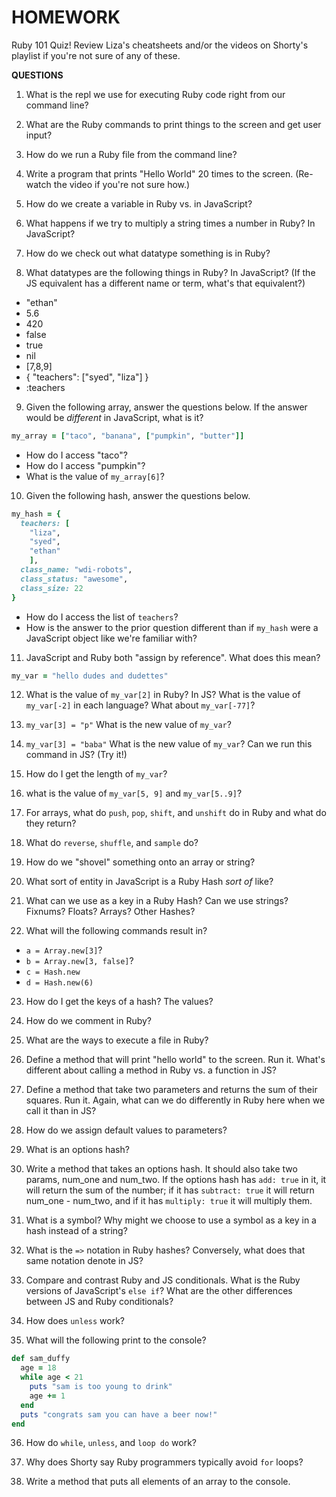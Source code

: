 # HOMEWORK
Ruby 101 Quiz! Review Liza's cheatsheets and/or the videos on Shorty's playlist if you're not sure of any of these.


**QUESTIONS**
1. What is the repl we use for executing Ruby code right from our command line?

2. What are the Ruby commands to print things to the screen and get user input?

3. How do we run a Ruby file from the command line?

4. Write a program that prints "Hello World" 20 times to the screen. (Re-watch the video if you're not sure how.)

5. How do we create a variable in Ruby vs. in JavaScript?

6. What happens if we try to multiply a string times a number in Ruby? In JavaScript?

7. How do we check out what datatype something is in Ruby?

8. What datatypes are the following things in Ruby? In JavaScript? (If the JS equivalent has a different name or term, what's that equivalent?)
  * "ethan"
  * 5.6
  * 420
  * false
  * true
  * nil
  * [7,8,9]
  * { "teachers": ["syed", "liza"] }
  * :teachers

9. Given the following array, answer the questions below. If the answer would be *different* in JavaScript, what is it?
```ruby
my_array = ["taco", "banana", ["pumpkin", "butter"]]
```
  * How do I access "taco"?
  * How do I access "pumpkin"?
  * What is the value of `my_array[6]`?

10. Given the following hash, answer the questions below.
```ruby
my_hash = {
  teachers: [
    "liza",
    "syed",
    "ethan"
    ],
  class_name: "wdi-robots",
  class_status: "awesome",
  class_size: 22
}
```

  * How do I access the list of `teachers`?
  * How is the answer to the prior question different than if `my_hash` were a JavaScript object like we're familiar with?

11. JavaScript and Ruby both "assign by reference". What does this mean?

```ruby
my_var = "hello dudes and dudettes"
```
12. What is the value of `my_var[2]` in Ruby? In JS? What is the value of `my_var[-2]` in each language? What about `my_var[-77]`?

13. `my_var[3] = "p"` What is the new value of `my_var`?

14. `my_var[3] = "baba"` What is the new value of `my_var`? Can we run this command in JS? (Try it!)

15. How do I get the length of `my_var`?

16. what is the value of `my_var[5, 9]` and `my_var[5..9]`?

17. For arrays, what do `push`, `pop`, `shift`, and `unshift` do in Ruby and what do they return?

18. What do `reverse`, `shuffle`, and `sample` do?

19. How do we "shovel" something onto an array or string?

20. What sort of entity in JavaScript is a Ruby Hash *sort of* like?

21. What can we use as a key in a Ruby Hash? Can we use strings? Fixnums? Floats? Arrays? Other Hashes?

22. What will the following commands result in?
  * `a = Array.new[3]`?
  * `b = Array.new[3, false]`?
  * `c = Hash.new`
  * `d = Hash.new(6)`

23. How do I get the keys of a hash? The values?

24. How do we comment in Ruby?

25. What are the ways to execute a file in Ruby?

26. Define a method that will print "hello world" to the screen. Run it. What's different about calling a method in Ruby vs. a function in JS?

27. Define a method that take two parameters and returns the sum of their squares. Run it. Again, what can we do differently in Ruby here when we call it than in JS?

28. How do we assign default values to parameters?

29. What is an options hash?

30. Write a method that takes an options hash. It should also take two params, num_one and num_two. If the options hash has `add: true` in it, it will return the sum of the number; if it has `subtract: true` it will return num_one - num_two, and if it has `multiply: true` it will multiply them.

31. What is a symbol? Why might we choose to use a symbol as a key in a hash instead of a string?

32. What is the `=>` notation in Ruby hashes? Conversely, what does that same notation denote in JS?

33. Compare and contrast Ruby and JS conditionals. What is the Ruby versions of JavaScript's `else if`? What are the other differences between JS and Ruby conditionals?

34. How does `unless` work?

35. What will the following print to the console?

```ruby
def sam_duffy
  age = 18
  while age < 21
    puts "sam is too young to drink"
    age += 1
  end
  puts "congrats sam you can have a beer now!"
end
```

36. How do `while`, `unless`, and `loop do` work?

37. Why does Shorty say Ruby programmers typically avoid `for` loops?

38. Write a method that puts all elements of an array to the console.
